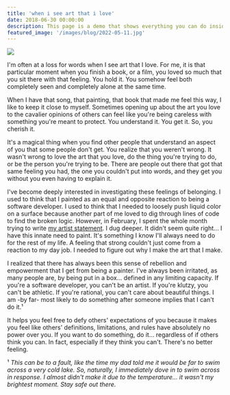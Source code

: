 ```yaml
---
title: 'when i see art that i love'
date: 2018-06-30 00:00:00
description: This page is a demo that shows everything you can do inside portfolio and blog posts.
featured_image: '/images/blog/2022-05-11.jpg'
---
```


![](/website/images/blog/2022-05-11.jpg)

I'm often at a loss for words when I see art that I love.  For me, it is that particular moment when you finish a book, or a film, you loved so much that you sit there with that feeling.  You hold it.  You somehow feel both completely seen and completely alone at the same time.

When I have that song, that painting, that book that made me feel this way, I like to keep it close to myself.  Sometimes opening up about the art you love to the cavalier opinions of others can feel like you're being careless with something you're meant to protect.  You understand it.  You get it.  So, you cherish it. 

It's a magical thing when you find other people that understand an aspect of you that some people don't get.  You realize that you weren't wrong.  It wasn't wrong to love the art that you love, do the thing you're trying to do, or be the person you're trying to be.  There are people out there that got that same feeling you had, the one you couldn't put into words, and they get you without you even having to explain it.

I've become deeply interested in investigating these feelings of belonging.  I used to think that I painted as an equal and opposite reaction to being a software developer.  I used to think that I needed to loosely push liquid color on a surface because another part of me loved to dig through lines of code to find the broken logic.   However, in February, I spent the whole month trying to write [my artist statement](/website/about).  I dug deeper.  It didn't seem quite right... I have this innate need to paint.  It's something I know I'll always need to do for the rest of my life.  A feeling that strong couldn't just come from a reaction to my day job.  I needed to figure out why I make the art that I make.

I realized that there has always been this sense of rebellion and empowerment that I get from being a painter.  I've always been irritated, as many people are, by being put in a box... defined in any limiting capacity.  If you're a software developer, you can't be an artist.  If you're klutzy, you can't be athletic. If you're rational, you can't care about beautiful things.  I am -by far- most likely to do something after someone implies that I can't do it.¹  

It helps you feel free to defy others' expectations of you because it makes you feel like others' definitions, limitations, and rules have absolutely no power over you.  If you want to do something, do it... regardless of if others think you can. In fact, especially if they think you can't.  There's no better feeling.



¹ *This can be to a fault, like the time my dad told me it would be far to swim across a very cold lake.  So, naturally, I immediately dove in to swim across in response. I almost didn't make it due to the temperature... it wasn't my brightest moment.  Stay safe out there.*